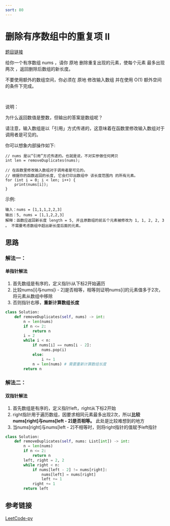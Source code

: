 ```yaml
---
sort: 80
---
```

# 删除有序数组中的重复项 II

[题目链接](https://leetcode-cn.com/problems/remove-duplicates-from-sorted-array-ii/)

给你一个有序数组 nums ，请你 原地 删除重复出现的元素，使每个元素 最多出现两次 ，返回删除后数组的新长度。

不要使用额外的数组空间，你必须在 原地 修改输入数组 并在使用 O(1) 额外空间的条件下完成。

 

说明：

为什么返回数值是整数，但输出的答案是数组呢？

请注意，输入数组是以「引用」方式传递的，这意味着在函数里修改输入数组对于调用者是可见的。

你可以想象内部操作如下:
```text
// nums 是以“引用”方式传递的。也就是说，不对实参做任何拷贝
int len = removeDuplicates(nums);

// 在函数里修改输入数组对于调用者是可见的。
// 根据你的函数返回的长度, 它会打印出数组中 该长度范围内 的所有元素。
for (int i = 0; i < len; i++) {
    print(nums[i]);
}
```


示例:
```
输入：nums = [1,1,1,2,2,3]
输出：5, nums = [1,1,2,2,3]
解释：函数应返回新长度 length = 5, 并且原数组的前五个元素被修改为 1, 1, 2, 2, 3 。 不需要考虑数组中超出新长度后面的元素。
```


## 思路

### 解法一：
#### 单指针解法
1. 首先数组是有序的，定义指针i从下标2开始遍历
2. 比较nums[i]与nums[i - 2]是否相等，相等则证明nums[i]的元素值多于2次，将元素从数组中移除
3. 否则指针右移，**重新计算数组长度**
```python
class Solution:
    def removeDuplicates(self, nums) -> int:
        n = len(nums)
        if n <= 2:
            return n
        i = 2
        while i < n:
            if nums[i] == nums[i - 2]:
                nums.pop(i)
            else:
                i += 1
            n = len(nums) # 需要重新计算数组长度
        return n
```

### 解法二：
#### 双指针解法
1. 首先数组是有序的，定义指针left，right从下标2开始
2. right指针用于遍历数组，因要求相同元素最多出现2次，所以**比较nums[right]与nums[left - 2]是否相等。**
此处是比较难想到的地方
3. 当nums[right]与nums[left - 2]不相等时，则将right指针的值赋予left指针

```python
class Solution:
    def removeDuplicates(self, nums: List[int]) -> int:
        n = len(nums)
        if n <= 2:
            return n
        left, right = 2, 2
        while right < n:
            if nums[left - 2] != nums[right]:
                nums[left] = nums[right]
                left += 1
            right += 1
        return left
```
## 参考链接
[LeetCode-py](https://github.com/itcharge/LeetCode-Py/blob/main/Solutions/0080.%20%E5%88%A0%E9%99%A4%E6%9C%89%E5%BA%8F%E6%95%B0%E7%BB%84%E4%B8%AD%E7%9A%84%E9%87%8D%E5%A4%8D%E9%A1%B9%20II.md)